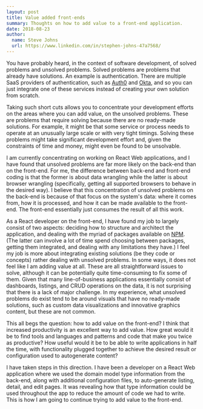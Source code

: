 ```yaml
---
layout: post
title: Value added front-ends
summary: Thoughts on how to add value to a front-end application.
date: 2018-08-23
author:
  name: Steve Johns
  url: https://www.linkedin.com/in/stephen-johns-47a7568/
---
```


You have probably heard, in the context of software development, of solved problems and unsolved problems. Solved problems are problems that already have solutions. An example is authentication. There are multiple SaaS providers of authentication, such as [Auth0](https://auth0.com/) and [Okta](https://www.okta.com/), and so you can just integrate one of these services instead of creating your own solution from scratch.

Taking such short cuts allows you to concentrate your development efforts on the areas where you can add value, on the unsolved problems. These are problems that require solving because there are no ready-made solutions. For example, it might be that some service or process needs to operate at an unusually large scale or with very tight timings. Solving these problems might take significant development effort and, given the constraints of time and money, might even be found to be unsolvable.

I am currently concentrating on working on React Web applications, and I have found that unsolved problems are far more likely on the back-end than on the front-end. For me, the difference between back-end and front-end coding is that the former is about data wrangling while the latter is about browser wrangling (specifically, getting all supported browsers to behave in the desired way). I believe that this concentration of unsolved problems on the back-end is because of that focus on the system's data: where it comes from, how it is processed, and how it can be made available to the front-end. The front-end essentially just consumes the result of all this work.

As a React developer on the front-end, I have found my job to largely consist of two aspects: deciding how to structure and architect the application, and dealing with the myriad of packages available on [NPM](https://www.npmjs.com/). (The latter can involve a lot of time spend choosing between packages, getting them integrated, and dealing with any limitations they have.) I feel my job is more about integrating existing solutions (be they code or concepts) rather dealing with unsolved problems. In some ways, it does not feel like I am adding value at all. These are all straightforward issues to solve, although it can be potentially quite time-consuming to fix some of them. Given that many line-of-business applications essentially consist of dashboards, listings, and CRUD operations on the data, it is not surprising that there is a lack of major challenge. In my experience, what unsolved problems do exist tend to be around visuals that have no ready-made solutions, such as custom data visualizations and innovative graphics content, but these are not common.

This all begs the question: how to add value on the front-end? I think that increased productivity is an excellent way to add value. How great would it be to find tools and languages and patterns and code that make you twice as productive? How useful would it be to be able to write applications in half the time, with functionality plugged together to achieve the desired result or configuration used to autogenerate content?

I have taken steps in this direction. I have been a developer on a React Web application where we used the domain model type information from the back-end, along with additional configuration files, to auto-generate listing, detail, and edit pages. It was revealing how that type information could be used throughout the app to reduce the amount of code we had to write. This is how I am going to continue trying to add value to the front-end.
